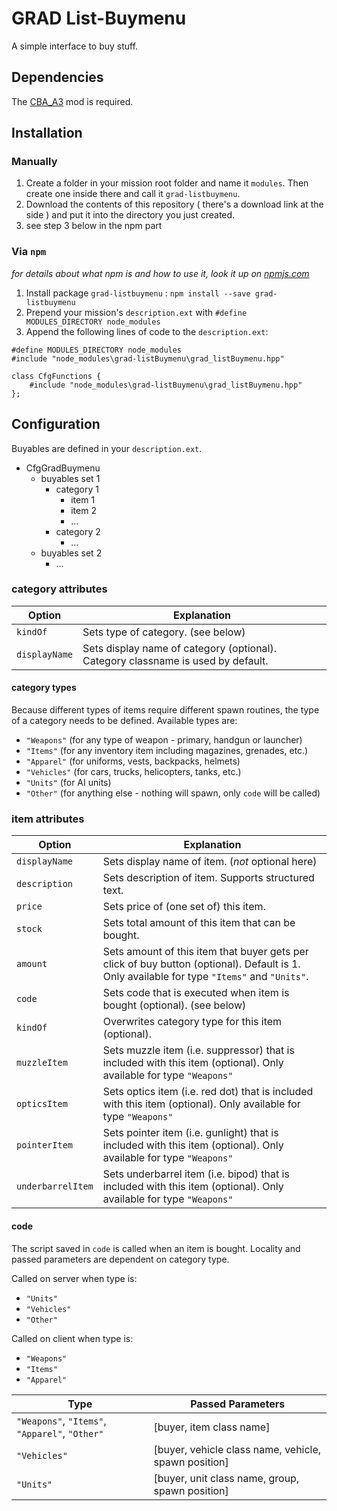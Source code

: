 # GRAD List-Buymenu
A simple interface to buy stuff.

## Dependencies
The [CBA_A3](https://github.com/CBATeam/CBA_A3) mod is required.

## Installation

### Manually
1. Create a folder in your mission root folder and name it `modules`. Then create one inside there and call it `grad-listbuymenu`.
2. Download the contents of this repository ( there's a download link at the side ) and put it into the directory you just created.
3. see step 3 below in the npm part

### Via `npm`
_for details about what npm is and how to use it, look it up on [npmjs.com](https://www.npmjs.com/)_

1. Install package `grad-listbuymenu` : `npm install --save grad-listbuymenu`
2. Prepend your mission's `description.ext` with `#define MODULES_DIRECTORY node_modules`
3. Append the following lines of code to the `description.ext`:

```sqf
#define MODULES_DIRECTORY node_modules
#include "node_modules\grad-listBuymenu\grad_listBuymenu.hpp"

class CfgFunctions {
    #include "node_modules\grad-listBuymenu\grad_listBuymenu.hpp"
};
```

## Configuration
Buyables are defined in your `description.ext`.
* CfgGradBuymenu
    * buyables set 1
        * category 1
            * item 1
            * item 2
            * ...
        * category 2
            * ...
    * buyables set 2
        * ...

### category attributes
| Option      | Explanation                                                                      |
|-------------|----------------------------------------------------------------------------------|
| `kindOf`      | Sets type of category. (see below)                                               |
| `displayName` | Sets display name of category (optional). Category classname is used by default. |

#### category types
Because different types of items require different spawn routines, the type of a category needs to be defined. Available types are:
* `"Weapons"` (for any type of weapon - primary, handgun or launcher)
* `"Items"` (for any inventory item including magazines, grenades, etc.)
* `"Apparel"` (for uniforms, vests, backpacks, helmets)
* `"Vehicles"` (for cars, trucks, helicopters, tanks, etc.)
* `"Units"` (for AI units)
* `"Other"` (for anything else - nothing will spawn, only `code` will be called)

### item attributes
| Option      | Explanation                                                                                                                             |
|-------------|-----------------------------------------------------------------------------------------------------------------------------------------|
| `displayName` | Sets display name of item. (*not* optional here)                                                                                        |
| `description` | Sets description of item. Supports structured text.                                                                                     |
| `price`       | Sets price of (one set of) this item.                                                                                                   |
| `stock`       | Sets total amount of this item that can be bought.                                                                                      |
| `amount`      | Sets amount of this item that buyer gets per click of buy button (optional). Default is 1. Only available for type `"Items"` and `"Units"`. |
| `code`        | Sets code that is executed when item is bought (optional). (see below)                                                                  |
| `kindOf`      | Overwrites category type for this item (optional).
| `muzzleItem`      | Sets muzzle item (i.e. suppressor) that is included with this item (optional). Only available for type `"Weapons"`                         |
| `opticsItem`      | Sets optics item (i.e. red dot) that is included with this item (optional). Only available for type `"Weapons"`                            |
| `pointerItem`     | Sets pointer item (i.e. gunlight) that is included with this item (optional). Only available for type `"Weapons"`                          |
| `underbarrelItem` | Sets underbarrel item (i.e. bipod) that is included with this item (optional). Only available for type `"Weapons"`                         |

#### code
The script saved in `code` is called when an item is bought. Locality and passed parameters are dependent on category type.

Called on server when type is:
* `"Units"`
* `"Vehicles"`
* `"Other"`

Called on client when type is:
* `"Weapons"`
* `"Items"`
* `"Apparel"`

| Type                           | Passed Parameters                                    |
|--------------------------------|------------------------------------------------------| 
| `"Weapons"`, `"Items"`, `"Apparel"`, `"Other"` | [buyer, item class name]                             |
| `"Vehicles"`                       | [buyer, vehicle class name, vehicle, spawn position] |
| `"Units"`                          | [buyer, unit class name, group, spawn position]      |
